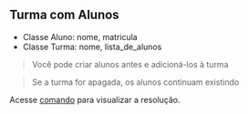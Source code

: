 ## Turma com Alunos

- Classe Aluno: nome, matricula
- Classe Turma: nome, lista_de_alunos

> Você pode criar alunos antes e adicioná-los à turma

> Se a turma for apagada, os alunos continuam existindo

Acesse [comando](comandos.py) para visualizar a resolução.
